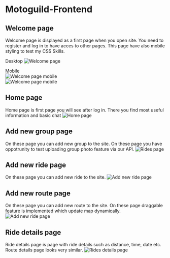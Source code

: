 # Motoguild-Frontend

## Welcome page
Welcome page is displayed as a first page when you open site. You need to register and log in to have acces to other pages. This page have also mobile styling to test my CSS Skills.

Desktop
![Welcome page](https://raw.githubusercontent.com/kamil-kornek96/Motoguild-Frontend/main/readme_files/1.png)

Mobile  
![Welcome page mobile](https://raw.githubusercontent.com/kamil-kornek96/Motoguild-Frontend/main/readme_files/7mobile.png)  
![Welcome page mobile](https://raw.githubusercontent.com/kamil-kornek96/Motoguild-Frontend/main/readme_files/8mobile.png)  

## Home page
Home page is first page you will see after log in. There you find most useful information and basic chat
![Home page](https://raw.githubusercontent.com/kamil-kornek96/Motoguild-Frontend/main/readme_files/2.png)

## Add new group page
On these page you can add new group to the site. On these page you have oppotrunity to test uploading group photo feature via our API.
![Rides page](https://raw.githubusercontent.com/kamil-kornek96/Motoguild-Frontend/e50454a89b86474bbe036abeec89a3c7d1a36cdf/readme_files/6.png)

## Add new ride page
On these page you can add new ride to the site.
![Add new ride page](https://raw.githubusercontent.com/kamil-kornek96/Motoguild-Frontend/main/readme_files/3.png)

## Add new route page
On these page you can add new route to the site. On these page draggable feature is implemented which update map dynamically.
![Add new ride page](https://raw.githubusercontent.com/kamil-kornek96/Motoguild-Frontend/main/readme_files/4.png)


## Ride details page
Ride details page is page with ride details such as distance, time, date etc. Route details page looks very similar.
![Rides details page](https://raw.githubusercontent.com/kamil-kornek96/Motoguild-Frontend/main/readme_files/5.png)
